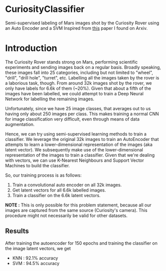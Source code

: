 # CuriosityClassifier
Semi-supervised labeling of Mars images shot by the Curiosity Rover using an Auto Encoder and a SVM
Inspired from [this](https://arxiv.org/pdf/1911.06623.pdf) paper I found on Arxiv.

# **Introduction**

The Curiosity Rover stands strong on Mars, performing scientific experiments and sending images back on a regular basis. Broadly speaking, these images fall into 25 categories, including but not limited to "wheel", "drill", "drill hole", "turret", etc. Labelling all the images taken by the rover is a laborious task, though. From around 32k images shot by the rover, we only have labels for 6.6k of them (~20%). Given that about a fifth of the images have been labelled, we could attempt to train a Deep Neural Network for labelling the remaining images.


Unfortunately, since we have 25 image classes, that averages out to us having only about 250 images per class. This makes training a normal CNN for image classification very difficult, even through means of data augmentation.


Hence, we can try using semi-supervised learning methods to train a classifier. We leverage the original 32k images to train an AutoEncoder that attempts to learn a lower-dimensional representation of the images (aka latent vector). We subsequently make use of the lower-dimensional representation of the images to train a classifier. Given that we're dealing with vectors, we can use K-Nearest Neighbours and Support Vector Machines to build the classifier.

So, our training process is as follows:

1. Train a convolutional auto encoder on all 32k images.
2. Get latent vectors for all 6.6k labelled images.
3. Train a classifier on the 6.6k latent vectors.

**NOTE :**
This is only possible for this problem statement, because all our images are captured from the same source (Curiosity's camera). This procedure might not necessarily be valid for other datasets.

## **Results**
After training the autoencoder for 150 epochs and training the classifier on the image latent vectors, we get
- KNN : 92.1% accuracy
- SVM : 94.5% accuracy
